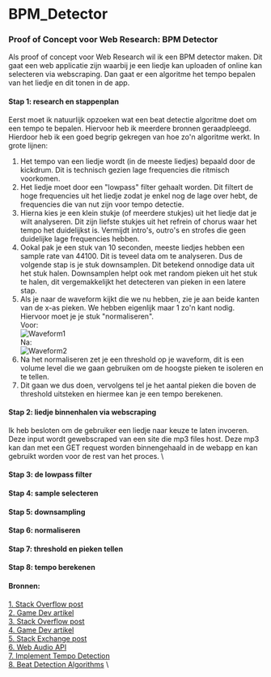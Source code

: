 # BPM_Detector

### Proof of Concept voor Web Research: BPM Detector
Als proof of concept voor Web Research wil ik een BPM detector maken. Dit gaat een web applicatie zijn waarbij je een liedje kan uploaden of online kan selecteren via webscraping. Dan gaat er een algoritme het tempo bepalen van het liedje en dit tonen in de app.

#### Stap 1: research en stappenplan
Eerst moet ik natuurlijk opzoeken wat een beat detectie algoritme doet om een tempo te bepalen. Hiervoor heb ik meerdere bronnen geraadpleegd. Hierdoor heb ik een goed begrip gekregen van hoe zo'n algoritme werkt. In grote lijnen:
1. Het tempo van een liedje wordt (in de meeste liedjes) bepaald door de kickdrum. Dit is technisch gezien lage frequencies die ritmisch voorkomen.
2. Het liedje moet door een "lowpass" filter gehaalt worden. Dit filtert de hoge frequencies uit het liedje zodat je enkel nog de lage over hebt, de frequencies die van nut zijn voor tempo detectie.
3. Hierna kies je een klein stukje (of meerdere stukjes) uit het liedje dat je wilt analyseren. Dit zijn liefste stukjes uit het refrein of chorus waar het tempo het duidelijkst is. Vermijdt intro's, outro's en strofes die geen duidelijke lage frequencies hebben.
4. Ookal pak je een stuk van 10 seconden, meeste liedjes hebben een sample rate van 44100. Dit is teveel data om te analyseren. Dus de volgende stap is je stuk downsamplen. Dit betekend onnodige data uit het stuk halen. Downsamplen helpt ook met random pieken uit het stuk te halen, dit vergemakkelijkt het detecteren van pieken in een latere stap.
5. Als je naar de waveform kijkt die we nu hebben, zie je aan beide kanten van de x-as pieken. We hebben eigenlijk maar 1 zo'n kant nodig. Hiervoor moet je je stuk "normaliseren". \
Voor: \
![Waveform1](https://i.imgur.com/RYlCOD4.png) \
Na: \
![Waveform2](https://i.imgur.com/GUHNPSK.png)
6. Na het normaliseren zet je een threshold op je waveform, dit is een volume level die we gaan gebruiken om de hoogste pieken te isoleren en te tellen.
7. Dit gaan we dus doen, vervolgens tel je het aantal pieken die boven de threshold uitsteken en hiermee kan je een tempo berekenen.

#### Stap 2: liedje binnenhalen via webscraping
Ik heb besloten om de gebruiker een liedje naar keuze te laten invoeren. Deze input wordt gewebscraped van een site die mp3 files host. Deze mp3 kan dan met een GET request worden binnengehaald in de webapp en kan gebruikt worden voor de rest van het proces. \

#### Stap 3: de lowpass filter

#### Stap 4: sample selecteren

#### Stap 5: downsampling

#### Stap 6: normaliseren

#### Stap 7: threshold en pieken tellen

#### Stap 8: tempo berekenen




#### Bronnen:
[1. Stack Overflow post](https://en.wikipedia.org/wiki/Beat_detection) \
[2. Game Dev artikel](https://www.clear.rice.edu/elec301/Projects01/beat_sync/beatalgo.html) \
[3. Stack Overflow post](https://stackoverflow.com/questions/657073/how-to-detect-the-bpm-of-a-song-in-php) \
[4. Game Dev artikel](http://archive.gamedev.net/archive/reference/programming/features/beatdetection/index.html) \
[5. Stack Exchange post](https://sound.stackexchange.com/questions/27460/how-do-software-algorithms-to-calculate-bpm-usually-work) \
[6. Web Audio API](https://developer.mozilla.org/en-US/docs/Web/API/Web_Audio_API) \
[7. Implement Tempo Detection](https://askmacgyver.com/blog/tutorial/how-to-implement-tempo-detection-in-your-application) \
[8. Beat Detection Algorithms](http://mziccard.me/2015/05/28/beats-detection-algorithms-1/) \
